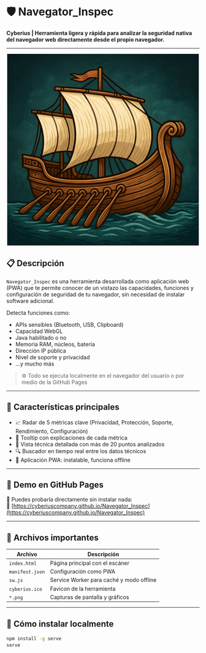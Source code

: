 # 🛡️ Navegator_Inspec

**Cyberius | Herramienta ligera y rápida para analizar la seguridad nativa del navegador web directamente desde el propio navegador.**

---

<p align="center">
  <img src="icono.png" alt="Banner" width="500"/>
</p

---

## 📋 Descripción

`Navegator_Inspec` es una herramienta desarrollada como aplicación web (PWA) que te permite conocer de un vistazo las capacidades, funciones y configuración de seguridad de tu navegador, sin necesidad de instalar software adicional.

Detecta funciones como:
- APIs sensibles (Bluetooth, USB, Clipboard)
- Capacidad WebGL
- Java habilitado o no
- Memoria RAM, núcleos, batería
- Dirección IP pública
- Nivel de soporte y privacidad
- ...y mucho más

> ⚙️ Todo se ejecuta localmente en el navegador del usuario o por medio de la GitHub Pages

---

## 🧭 Características principales

- 📈 Radar de 5 métricas clave (Privacidad, Protección, Soporte, Rendimiento, Configuración)
- 🎯 Tooltip con explicaciones de cada métrica
- 📌 Vista técnica detallada con más de 20 puntos analizados
- 🔍 Buscador en tiempo real entre los datos técnicos
- 📱 Aplicación PWA: instalable, funciona offline

---

## 🚀 Demo en GitHub Pages

📡 Puedes probarla directamente sin instalar nada:  
🔗 [https://cyberiuscompany.github.io/Navegator_Inspec](https://cyberiuscompany.github.io/Navegator_Inspec)

---

## 📁 Archivos importantes

| Archivo         | Descripción                                        |
|----------------|----------------------------------------------------|
| `index.html`    | Página principal con el escáner                    |
| `manifest.json` | Configuración como PWA                            |
| `sw.js`         | Service Worker para caché y modo offline          |
| `cyberius.ico`  | Favicon de la herramienta                         |
| `*.png`         | Capturas de pantalla y gráficos                   |

---

## 🧩 Cómo instalar localmente

```bash
npm install -g serve
serve
